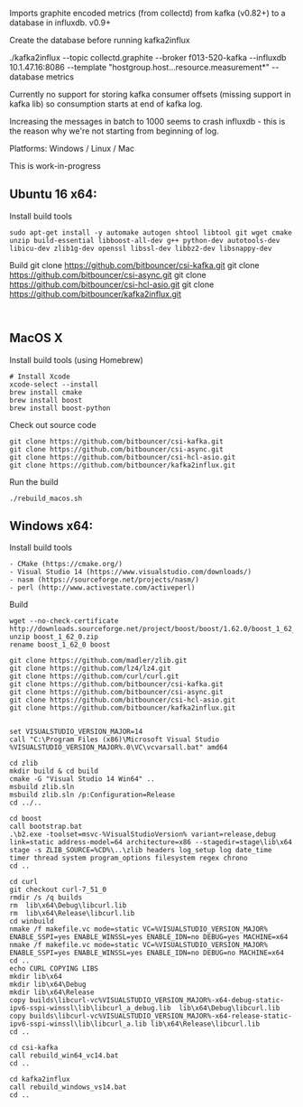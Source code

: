 Imports graphite encoded metrics (from collectd) from kafka (v0.82+) to a database in influxdb. v0.9+

Create the database before running kafka2influx


./kafka2influx --topic collectd.graphite --broker f013-520-kafka --influxdb 10.1.47.16:8086 --template "hostgroup.host...resource.measurement*" --database metrics

Currently no support for storing kafka consumer offsets (missing support in kafka lib) so consumption starts at end of kafka log.

Increasing the messages in batch to 1000 seems to crash influxdb - this is the reason why we're not starting from beginning of log.


Platforms: Windows / Linux / Mac

This is work-in-progress

## Ubuntu 16 x64:

Install build tools
```
sudo apt-get install -y automake autogen shtool libtool git wget cmake unzip build-essential libboost-all-dev g++ python-dev autotools-dev libicu-dev zlib1g-dev openssl libssl-dev libbz2-dev libsnappy-dev

```
Build
git clone https://github.com/bitbouncer/csi-kafka.git
git clone https://github.com/bitbouncer/csi-async.git
git clone https://github.com/bitbouncer/csi-hcl-asio.git
git clone https://github.com/bitbouncer/kafka2influx.git

```


```

## MacOS X

Install build tools (using Homebrew)
```
# Install Xcode
xcode-select --install
brew install cmake
brew install boost
brew install boost-python
```

Check out source code
```
git clone https://github.com/bitbouncer/csi-kafka.git
git clone https://github.com/bitbouncer/csi-async.git
git clone https://github.com/bitbouncer/csi-hcl-asio.git
git clone https://github.com/bitbouncer/kafka2influx.git
```

Run the build
```
./rebuild_macos.sh
```

## Windows x64:

Install build tools
```
- CMake (https://cmake.org/)
- Visual Studio 14 (https://www.visualstudio.com/downloads/)
- nasm (https://sourceforge.net/projects/nasm/)
- perl (http://www.activestate.com/activeperl)
```
Build
```
wget --no-check-certificate http://downloads.sourceforge.net/project/boost/boost/1.62.0/boost_1_62_0.zip
unzip boost_1_62_0.zip
rename boost_1_62_0 boost

git clone https://github.com/madler/zlib.git
git clone https://github.com/lz4/lz4.git
git clone https://github.com/curl/curl.git
git clone https://github.com/bitbouncer/csi-kafka.git
git clone https://github.com/bitbouncer/csi-async.git
git clone https://github.com/bitbouncer/csi-hcl-asio.git
git clone https://github.com/bitbouncer/kafka2influx.git


set VISUALSTUDIO_VERSION_MAJOR=14
call "C:\Program Files (x86)\Microsoft Visual Studio %VISUALSTUDIO_VERSION_MAJOR%.0\VC\vcvarsall.bat" amd64

cd zlib
mkdir build & cd build
cmake -G "Visual Studio 14 Win64" ..
msbuild zlib.sln
msbuild zlib.sln /p:Configuration=Release
cd ../..

cd boost
call bootstrap.bat
.\b2.exe -toolset=msvc-%VisualStudioVersion% variant=release,debug link=static address-model=64 architecture=x86 --stagedir=stage\lib\x64 stage -s ZLIB_SOURCE=%CD%\..\zlib headers log_setup log date_time timer thread system program_options filesystem regex chrono
cd ..

cd curl
git checkout curl-7_51_0
rmdir /s /q builds
rm  lib\x64\Debug\libcurl.lib
rm  lib\x64\Release\libcurl.lib
cd winbuild
nmake /f makefile.vc mode=static VC=%VISUALSTUDIO_VERSION_MAJOR% ENABLE_SSPI=yes ENABLE_WINSSL=yes ENABLE_IDN=no DEBUG=yes MACHINE=x64
nmake /f makefile.vc mode=static VC=%VISUALSTUDIO_VERSION_MAJOR% ENABLE_SSPI=yes ENABLE_WINSSL=yes ENABLE_IDN=no DEBUG=no MACHINE=x64
cd ..
echo CURL COPYING LIBS
mkdir lib\x64
mkdir lib\x64\Debug
mkdir lib\x64\Release
copy builds\libcurl-vc%VISUALSTUDIO_VERSION_MAJOR%-x64-debug-static-ipv6-sspi-winssl\lib\libcurl_a_debug.lib  lib\x64\Debug\libcurl.lib
copy builds\libcurl-vc%VISUALSTUDIO_VERSION_MAJOR%-x64-release-static-ipv6-sspi-winssl\lib\libcurl_a.lib lib\x64\Release\libcurl.lib
cd ..

cd csi-kafka
call rebuild_win64_vc14.bat
cd ..

cd kafka2influx
call rebuild_windows_vs14.bat
cd ..

```

